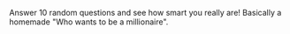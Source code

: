 Answer 10 random questions and see how smart you really are! Basically a homemade "Who wants to be a millionaire".
